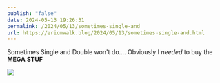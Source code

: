 ```yaml
---
publish: "false"
date: 2024-05-13 19:26:31
permalink: /2024/05/13/sometimes-single-and
url: https://ericmwalk.blog/2024/05/13/sometimes-single-and.html
---
```


Sometimes Single and Double won't do.... Obviously I *needed* to buy the **MEGA STUF**

![](https://ericmwalk.blog/uploads/2024/058d0ccbec.jpeg)